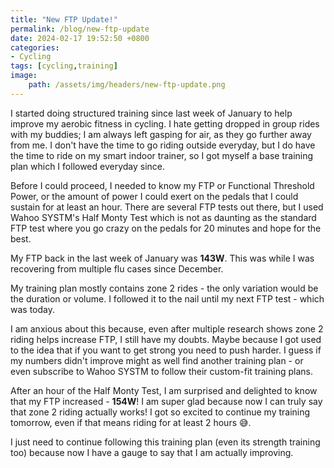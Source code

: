 ```yaml
---
title: "New FTP Update!"
permalink: /blog/new-ftp-update
date: 2024-02-17 19:52:50 +0800
categories:
- Cycling
tags: [cycling,training] 
image:
    path: /assets/img/headers/new-ftp-update.png
---
```



I started doing structured training since last week of January to help improve my aerobic fitness in cycling. I hate getting dropped in group rides with my buddies; I am always left gasping for air, as they go further away from me. I don't have the time to go riding outside everyday, but I do have the time to ride on my smart indoor trainer, so I got myself a base training plan which I followed everyday since.

Before I could proceed, I needed to know my FTP or Functional Threshold Power, or the amount of power I could exert on the pedals that I could sustain for at least an hour. There are several FTP tests out there, but I used Wahoo SYSTM's Half Monty Test which is not as daunting as the standard FTP test where you go crazy on the pedals for 20 minutes and hope for the best. 

My FTP back in the last week of January was **143W**. This was while I was recovering from multiple flu cases since December. 

My training plan mostly contains zone 2 rides - the only variation would be the duration or volume. I followed it to the nail until my next FTP test - which was today.

I am anxious about this because, even after multiple research shows zone 2 riding helps increase FTP, I still have my doubts. Maybe because I got used to the idea that if you want to get strong you need to push harder. I guess if my numbers didn't improve might as well find another training plan - or even subscribe to Wahoo SYSTM to follow their custom-fit training plans.

After an hour of the Half Monty Test, I am surprised and delighted to know that my FTP increased - **154W**! I am super glad because now I can truly say that zone 2 riding actually works! I got so excited to continue my training tomorrow, even if that means riding for at least 2 hours 😅.

I just need to continue following this training plan (even its strength training too) because now I have a gauge to say that I am actually improving.